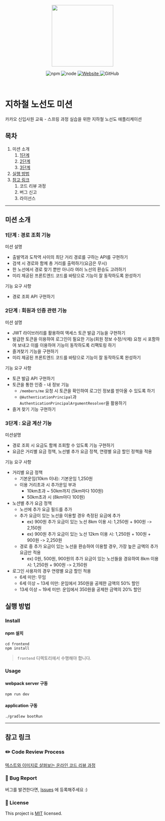 <p align="center">
    <img width="200px;" src="https://raw.githubusercontent.com/woowacourse/atdd-subway-admin-frontend/master/images/main_logo.png"/>
</p>
<p align="center">
  <img alt="npm" src="https://img.shields.io/badge/npm-%3E%3D%205.5.0-blue">
  <img alt="node" src="https://img.shields.io/badge/node-%3E%3D%209.3.0-blue">
  <a href="https://edu.nextstep.camp/c/R89PYi5H" alt="nextstep atdd">
    <img alt="Website" src="https://img.shields.io/website?url=https%3A%2F%2Fedu.nextstep.camp%2Fc%2FR89PYi5H">
  </a>
  <img alt="GitHub" src="https://img.shields.io/github/license/next-step/spring-subway-admin-kakao">
</p>

<br>

# 지하철 노선도 미션

카카오 신입사원 교육 - 스프링 과정 실습을 위한 지하철 노선도 애플리케이션

## 목차

1. 미션 소개
    1. [1단계](#1단계--경로-조회-기능)
    2. [2단계](#2단계--회원과-인증-관련-기능)
    3. [3단계](#3단계--요금-계산-기능)
2. [실행 방법](#실행-방법)
3. [참고 링크](#참고-링크)
    1. 코드 리뷰 과정
    2. 버그 신고
    3. 라이선스

---

## 미션 소개

### 1단계 : 경로 조회 기능

미션 설명

* 출발역과 도착역 사이의 최단 거리 경로를 구하는 API를 구현하기
* 검색 시 경로와 함께 총 거리를 출력하기(요금은 무시)
* 한 노선에서 경로 찾기 뿐만 아니라 여러 노선의 환승도 고려하기
* 미리 제공된 프론트엔드 코드를 바탕으로 기능이 잘 동작하도록 완성하기

기능 요구 사항

* 경로 조회 API 구현하기

### 2단계 : 회원과 인증 관련 기능

미션 설명

* JWT 라이브러리를 활용하여 액세스 토큰 발급 기능을 구현하기
* 발급한 토큰을 이용하여 로그인이 필요한 기능(회원 정보 수정/삭제) 요청 시 포함하여 보내고 이를 이용하여 기능이 동작하도록 리팩토링 하기
* 즐겨찾기 기능을 구현하기
* 미리 제공된 프론트엔드 코드를 바탕으로 기능이 잘 동작하도록 완성하기

기능 요구 사항

* 토큰 발급 API 구현하기
* 토큰을 통한 인증 - 내 정보 기능
  * `/members/me` 요청 시 토큰을 확인하여 로그인 정보를 받아올 수 있도록 하기
  * `@AuthenticationPrincipal`과 `AuthenticationPrincipalArgumentResolver`을 활용하기
* 즐겨 찾기 기능 구현하기

### 3단계 : 요금 계산 기능

미션설명

* 경로 조회 시 요금도 함께 조회할 수 있도록 기능 구현하기
* 요금은 거리별 요금 정책, 노선별 추가 요금 정책, 연령별 요금 할인 정책을 적용

기능 요구 사항

* 거리별 요금 정책
  * 기본운임(10km  이내): 기본운임 1,250원
  * 이용 거리초과 시 추가운임 부과
    * 10km초과 ~ 50km까지 (5km마다 100원)
    * 50km초과 시 (8km마다 100원)
* 노션별 추가 요금 정책
  * 노선에 추가 요금 필드를 추가
  * 추가 요금이 있는 노선을 이용할 경우 측정된 요금에 추가
    * ex) 900원 추가 요금이 있는 노선 8km 이용 시: 1,250원 + 900원 -> 2,150원
    * ex) 900원 추가 요금이 있는 노선 12km 이용 시: 1,250원 + 100원 + 900원 -> 2,250원
  * 경로 중 추가 요금이 있는 노선을 환승하여 이용할 경우, 가장 높은 금액의 추가 요금만 적용
    * ex) 0원, 500원, 900원의 추가 요금이 있는 노선들을 경유하여 8km 이용 시: 1,250원 + 900원 -> 2,150원
* 로그인 사용자의 경우 연령별 요금 할인 적용
  * 6세 미만: 무임
  * 6세 이상 ~ 13세 미만: 운임에서 350원을 공제한 금액의 50% 할인
  * 13세 이상 ~ 19세 미만: 운임에서 350원을 공제한 금액의 20% 할인

## 실행 방법

### Install

#### npm 설치

```console
cd frontend
npm install
```

> `frontend` 디렉토리에서 수행해야 합니다.

### Usage

#### webpack server 구동

```console
npm run dev
```

#### application 구동

```console
./gradlew bootRun
```

---

## 참고 링크

### ✏️ Code Review Process

[텍스트와 이미지로 살펴보는 온라인 코드 리뷰 과정](https://github.com/next-step/nextstep-docs/tree/master/codereview)

### 🐞 Bug Report

버그를 발견한다면, [Issues](https://github.com/next-step/spring-subway-admin-kakao/issues) 에 등록해주세요 :)

### 📝 License

This project is [MIT](https://github.com/next-step/spring-subway-admin-kakao/blob/master/LICENSE) licensed.
